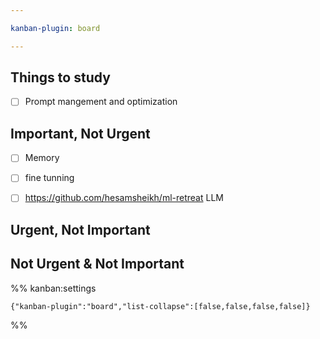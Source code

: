 ```yaml
---

kanban-plugin: board

---
```


## Things to study

- [ ] Prompt mangement and optimization


## **Important, Not Urgent**

- [ ] Memory
- [ ] fine tunning
- [ ] https://github.com/hesamsheikh/ml-retreat LLM


## Urgent, Not Important



## Not Urgent & Not Important





%% kanban:settings
```
{"kanban-plugin":"board","list-collapse":[false,false,false,false]}
```
%%